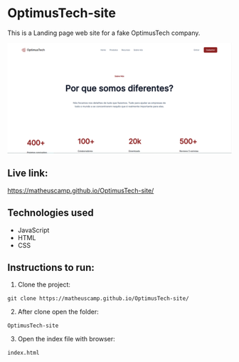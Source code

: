 # OptimusTech-site

This is a Landing page web site for a fake OptimusTech company.

<img src="./img/preview-OptimusTech.png">

## Live link:

https://matheuscamp.github.io/OptimusTech-site/

## Technologies used

- JavaScript
- HTML
- CSS

## Instructions to run:

1. Clone the project:

```
git clone https://matheuscamp.github.io/OptimusTech-site/
```

2. After clone open the folder:

```
OptimusTech-site
```

3. Open the index file with browser:

```
index.html
```
